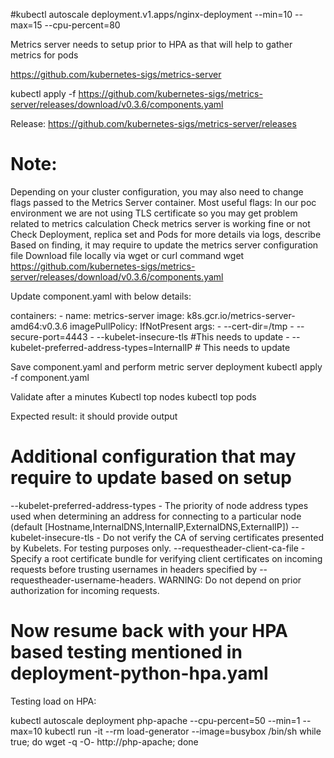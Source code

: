 #kubectl autoscale deployment.v1.apps/nginx-deployment --min=10 --max=15 --cpu-percent=80

Metrics server needs to setup prior to HPA as that will help to gather metrics for pods

https://github.com/kubernetes-sigs/metrics-server

kubectl apply -f https://github.com/kubernetes-sigs/metrics-server/releases/download/v0.3.6/components.yaml

Release: https://github.com/kubernetes-sigs/metrics-server/releases




# Note: 
Depending on your cluster configuration, you may also need to change flags passed to the Metrics Server container. Most useful flags:
In our poc environment we are not using TLS certificate so you may get problem related to metrics calculation
Check metrics server is working fine or not
Check Deployment, replica set and Pods for more details via logs, describe
Based on finding, it may require to update the metrics server configuration file
Download file locally via wget or curl command 
wget https://github.com/kubernetes-sigs/metrics-server/releases/download/v0.3.6/components.yaml

Update component.yaml with below details:

 containers:
      - name: metrics-server
        image: k8s.gcr.io/metrics-server-amd64:v0.3.6
        imagePullPolicy: IfNotPresent
        args:
          - --cert-dir=/tmp
          - --secure-port=4443
          - --kubelet-insecure-tls #This needs to update
          - --kubelet-preferred-address-types=InternalIP # This needs to update

Save component.yaml and perform metric server deployment
kubectl apply -f component.yaml

Validate after a minutes
Kubectl top nodes
kubectl top pods

Expected result: it should provide output



# Additional configuration that may require to update based on setup

--kubelet-preferred-address-types - The priority of node address types used when determining an address for connecting to a particular node (default [Hostname,InternalDNS,InternalIP,ExternalDNS,ExternalIP])
--kubelet-insecure-tls - Do not verify the CA of serving certificates presented by Kubelets. For testing purposes only.
--requestheader-client-ca-file - Specify a root certificate bundle for verifying client certificates on incoming requests before trusting usernames in headers specified by --requestheader-username-headers.
WARNING: Do not depend on prior authorization for incoming requests.


# Now resume back with your HPA based testing mentioned in deployment-python-hpa.yaml

Testing load on HPA:

kubectl autoscale deployment php-apache --cpu-percent=50 --min=1 --max=10
kubectl run -it --rm load-generator --image=busybox /bin/sh
while true; do wget -q -O- http://php-apache; done